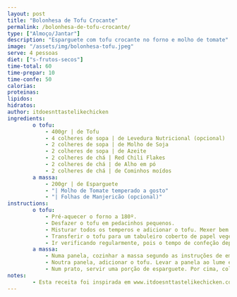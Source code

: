 ```yaml
---
layout: post
title: "Bolonhesa de Tofu Crocante"
permalink: /bolonhesa-de-tofu-crocante/
type: ["Almoço/Jantar"]
description: "Esparguete com tofu crocante no forno e molho de tomate"
image: "/assets/img/bolonhesa-tofu.jpeg"
serve: 4 pessoas
diet: ["s-frutos-secos"]
time-total: 60
time-prepar: 10
time-confe: 50
calorias:
proteinas:
lipidos:
hidratos:
author: itdoesnttastelikechicken
ingredients:
        o tofu:
            - 400gr | de Tofu
            - 4 colheres de sopa | de Levedura Nutricional (opcional)
            - 2 colheres de sopa | de Molho de Soja
            - 2 colheres de sopa | de Azeite
            - 2 colheres de chá | Red Chili Flakes
            - 2 colheres de chá | de Alho em pó
            - 2 colheres de chá | de Cominhos moídos
        a massa:
            - 200gr | de Esparguete
            - "| Molho de Tomate temperado a gosto"
            - "| Folhas de Manjericão (opcional)"
instructions:
        o tofu:
            - Pré-aquecer o forno a 180º.
            - Desfazer o tofu em pedacinhos pequenos.
            - Misturar todos os temperos e adicionar o tofu. Mexer bem.
            - Transferir o tofu para um tabuleiro coberto de papel vegetal, de forma que não fique amontoado. Colocar no forno durante 40 minutos.
            - Ir verificando regularmente, pois o tempo de confeção depende do forno. Mexer o tofu regularmente, para que fique crocante de forma homogénea. Quando estiver pronto, retirar do forno e reservar.
        a massa:
            - Numa panela, cozinhar a massa segundo as instruções de embalagem.
            - Noutra panela, adicionar o tofu. Levar a panela ao lume e, aos poucos, ir adicionando molho de tomate, misturando bem até que fique com uma consistência que lhe agrade. Provar e, se necessário, retificar temperos.
            - Num prato, servir uma porção de esparguete. Por cima, colocar o molho de tomate e tofu. Se gostar, pode colocar folhas de manjericão por cima e está pronto.
notes:
        - Esta receita foi inspirada em www.itdoesnttastelikechicken.com 
---
```

